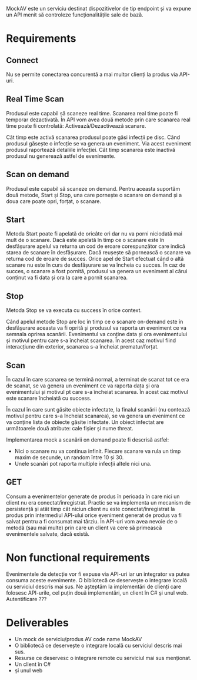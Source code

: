 MockAV este un serviciu destinat dispozitivelor de tip endpoint și va expune un API menit să controleze funcționalitățile sale de bază.


# Requirements

## Connect
Nu se permite conectarea concurentă a mai multor clienți la produs via API-uri.

## Real  Time Scan
Produsul este capabil să scaneze real time.
Scanarea real time poate fi temporar dezactivată.
În API vom avea două metode prin care scanarea real time poate fi controlată: Activează/Dezactivează scanare.

Cât timp este activă scanarea produsul poate găsi infecții pe disc.
Când produsul găsește o infecție se va genera un eveniment.
Via acest eveniment produsul raportează detaliile infecției.
Cât timp scanarea este inactivă produsul nu generează astfel de evenimente.

## Scan on demand
Produsul este capabil să scaneze on demand. 
Pentru aceasta suportăm două metode, Start și Stop, una care pornește o scanare on demand și a doua care poate opri, forțat, o scanare.

## Start
Metoda Start poate fi apelată de oricâte ori dar nu va porni niciodată mai mult de o scanare.
Dacă este apelată în timp ce o scanare este în desfășurare apelul va returna un cod de eroare corespunzător care indică starea de scanare în desfășurare. 
Dacă reușește să pornească o scanare va returna cod de eroare de succes.
Orice apel de Start efectuat când o altă scanare nu este în curs de desfășurare se va încheia cu succes. 
În caz de succes, o scanare a fost pornită, produsul va genera un eveniment al cărui conținut va fi data și ora la care a pornit scanarea.

## Stop
Metoda Stop se va executa cu success în orice context.

Când apelul metode Stop are loc în timp ce o scanare on-demand este în desfășurare aceasta va fi oprită și produsul va raporta un eveniment ce va semnala oprirea scanării.
Evenimentul va conține data și ora evenimentului și motivul pentru care s-a încheiat scanarea. 
În acest caz motivul fiind interacțiune din exterior, scanarea s-a încheiat prematur/forțat.

## Scan
În cazul în care scanarea se termină normal, a terminat de scanat tot ce era de scanat, se va genera un eveniment ce va raporta data și ora evenimentului și motivul pt care s-a încheiat scanarea.
În acest caz motivul este scanare încheiată cu success.

În cazul în care sunt găsite obiecte infectate, la finalul scanării (nu contează motivul pentru care s-a încheiat scanarea), se va genera un eveniment ce va conține lista de obiecte găsite infectate. 
Un obiect infectat are următoarele două atribute: cale fișier și nume threat.

Implementarea mock a scanării on demand poate fi descrisă astfel:
- Nici o scanare nu va continua infinit. Fiecare scanare va rula un timp maxim de secunde, un random între 10 și 30.
- Unele scanări pot raporta multiple infecții altele nici una.

## GET
Consum a evenimentelor generate de produs în perioada în care nici un client nu era conectat/înregistrat.
Practic se va implementa un mecanism de persistență și atât timp cât niciun client nu este conectat/înregistrat la produs prin intermediul API-ului orice eveniment generat de produs va fi salvat pentru a fi consumat mai târziu.
În API-uri vom avea nevoie de o metodă (sau mai multe) prin care un client va cere să primească evenimentele salvate, dacă există.


# Non functional requirements
Evenimentele de detecție vor fi expuse via API-uri iar un integrator va putea consuma aceste evenimente.
O bibliotecă ce deservește o integrare locală cu serviciul descris mai sus.
Ne așteptăm la implementări de clienți care folosesc API-urile, cel puțin două implementări, un client în C# și unul web.
Autentificare ???

# Deliverables
- Un mock de serviciu/produs AV code name MockAV
- O bibliotecă ce deservește o integrare locală cu serviciul descris mai sus.
- Resurse ce deservesc o integrare remote cu serviciul mai sus menționat.
- Un client în C#
- și unul web